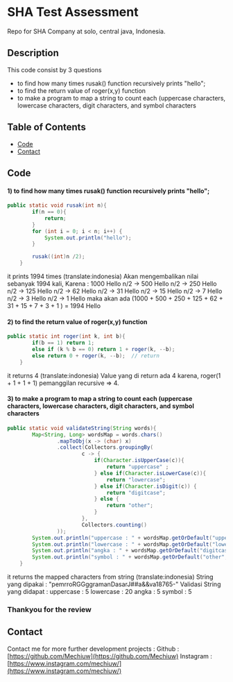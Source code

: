# SHA Test Assessment

Repo for SHA Company at solo, central java, Indonesia.

## Description

This code consist by 3 questions
- to find how many times rusak() function recursively prints "hello";
- to find the return value of roger(x,y) function
- to make a program to map a string to count each (uppercase characters, lowercase characters, digit characters, and symbol characters

## Table of Contents
- [Code](#code)
- [Contact](#contact)
  
## Code
#### 1) to find how many times rusak() function recursively prints "hello";
```java
public static void rusak(int n){
        if(n == 0){
            return;
        }
        for (int i = 0; i < n; i++) {
            System.out.println("hello");
        }

        rusak((int)n /2);
    }
```

it prints 1994 times (translate:indonesia)
Akan mengembalikan nilai sebanyak 1994 kali,
Karena :
1000 Hello n/2 -> 500 Hello n/2 -> 250 Hello n/2 -> 125 Hello n/2 -> 62 Hello n/2 -> 31 Hello n/2 -> 15 Hello n/2 -> 7 Hello n/2 -> 3 Hello n/2 -> 1 Hello
maka akan ada (1000 + 500 + 250 + 125 + 62 + 31 + 15 + 7 + 3 + 1 ) = 1994 Hello

#### 2) to find the return value of roger(x,y) function
```java
public static int roger(int k, int b){
        if(b == 1) return 1;
        else if (k % b == 0) return 1 + roger(k, --b);
        else return 0 + roger(k, --b);  // return
    }
```

it returns 4 (translate:indonesia)
Value yang di return ada 4 karena, 
roger(1 + 1 + 1 + 1) pemanggilan recursive => 4.

#### 3) to make a program to map a string to count each (uppercase characters, lowercase characters, digit characters, and symbol characters
```java
public static void validateString(String words){
        Map<String, Long> wordsMap = words.chars()
                .mapToObj(x -> (char) x)
                .collect(Collectors.groupingBy(
                        c -> {
                            if(Character.isUpperCase(c)){
                                return "uppercase" ;
                            } else if(Character.isLowerCase(c)){
                                return "lowercase";
                            } else if(Character.isDigit(c)) {
                                return "digitcase";
                            } else {
                                return "other";
                            }
                        },
                        Collectors.counting()
                ));
        System.out.println("uppercase : " + wordsMap.getOrDefault("uppercase",0L));
        System.out.println("lowercase : " + wordsMap.getOrDefault("lowercase",0L));
        System.out.println("angka : " + wordsMap.getOrDefault("digitcase",0L));
        System.out.println("symbol : " + wordsMap.getOrDefault("other",0L));
    }
```

it returns the mapped characters from string (translate:indonesia)
String yang dipakai : "pemrroRGGggramanDasarJ##a&&va18765-"
Validasi String yang didapat :
uppercase : 5
lowercase : 20
angka : 5
symbol : 5

### Thankyou for the review 

## Contact
Contact me for more further development projects :
Github : [https://github.com/Mechiuw](https://github.com/Mechiuw)
Instagram : [https://www.instagram.com/mechiuw/](https://www.instagram.com/mechiuw/)
